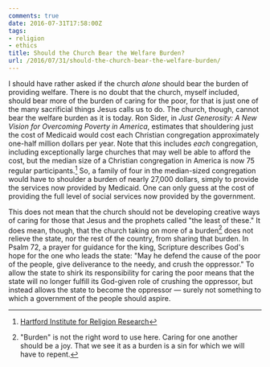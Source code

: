 ```yaml
---
comments: true
date: 2016-07-31T17:58:00Z
tags:
- religion
- ethics
title: Should the Church Bear the Welfare Burden?
url: /2016/07/31/should-the-church-bear-the-welfare-burden/
---
```


I should have rather asked if the church *alone* should bear the burden of providing welfare. There is no doubt that the church, myself included, should bear more of the burden of caring for the poor, for that is just one of the many sacrificial things Jesus calls us to do. The church, though, cannot bear the welfare burden as it is today. Ron Sider, in *Just Generosity: A New Vision for Overcoming Poverty in America*, estimates that shouldering just the cost of Medicaid would cost each Christian congregation approximately one-half million dollars per year. Note that this includes *each* congregation, including exceptionally large churches that may well be able to afford the cost, but the median size of a Christian congregation in America is now 75 regular participants.[^1] So, a family of four in the median-sized congregation would have to shoulder a burden of nearly 27,000 dollars, simply to provide the services now provided by Medicaid. One can only guess at the cost of providing the full level of social services now provided by the government.

This does not mean that the church should not be developing creative ways of caring for those that Jesus and the prophets called "the least of these." It does mean, though, that the church taking on more of a burden[^2] does not relieve the state, nor the rest of the country, from sharing that burden. In Psalm 72, a prayer for guidance for the king, Scripture describes God's hope for the one who leads the state: "May he defend the cause of the poor of the people, give deliverance to the needy, and crush the oppressor." To allow the state to shirk its responsibility for caring the poor means that the state will no longer fulfill its God-given role of crushing the oppressor, but instead allows the state to become the oppressor — surely not something to which a government of the people should aspire.

[^1]: [Hartford Institute for Religion Research](http://hirr.hartsem.edu/research/fastfacts/fast_facts.html#sizecong)

[^2]: "Burden" is not the right word to use here. Caring for one another should be a joy. That we see it as a burden is a sin for which we will have to repent.
